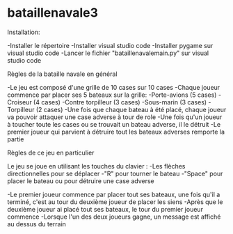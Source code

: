# bataillenavale3

Installation:

-Installer le répertoire
-Installer visual studio code
-Installer pygame sur visual studio code
-Lancer le fichier "bataillenavalemain.py" sur visual studio code

Règles de la bataille navale en général

-Le jeu est composé d'une grille de 10 cases sur 10 cases
-Chaque joueur commence par placer ses 5 bateaux sur la grille:
  -Porte-avions (5 cases)
  -Croiseur (4 cases)
  -Contre torpilleur (3 cases)
  -Sous-marin (3 cases)
  -Torpilleur (2 cases)
-Une fois que chaque bateau à été placé, chaque joueur va pouvoir attaquer une case adverse à tour de role
-Une fois qu'un joueur à toucher toute les cases ou se trouvait un bateau adverse, il le détruit
-Le premier joueur qui parvient à détruire tout les bateaux adverses remporte la partie

Règles de ce jeu en particulier

Le jeu se joue en utilisant les touches du clavier :
-Les flèches directionnelles pour se déplacer
-"R" pour tourner le bateau
-"Space" pour placer le bateau ou pour détruire une case adverse

-Le premier joueur commence par placer tout ses bateaux, une fois qu'il a terminé, c'est au tour du deuxième joueur de placer les siens
-Après que le  deuxième joueur ai placé tout ses bateaux, le tour du premier joueur commence
-Lorsque l'un des deux joueurs gagne, un message est affiché au dessus du terrain



